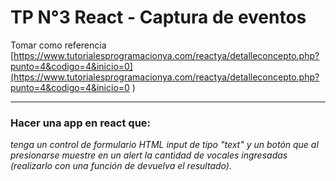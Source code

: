 # TP N°3 React - Captura de eventos
Tomar como referencia [https://www.tutorialesprogramacionya.com/reactya/detalleconcepto.php?punto=4&codigo=4&inicio=0](https://www.tutorialesprogramacionya.com/reactya/detalleconcepto.php?punto=4&codigo=4&inicio=0 )
<hr />

### Hacer una app en react que:


*tenga un control de formulario HTML input de tipo "text" y un botón que al presionarse muestre en un alert la cantidad de vocales ingresadas (realizarlo con una función de devuelva el resultado).*
